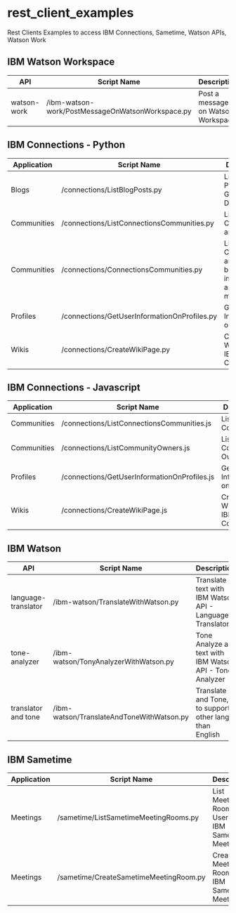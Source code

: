 # rest_client_examples

Rest Clients Examples to access IBM Connections, Sametime, Watson APIs, Watson Work

## IBM Watson Workspace

| API               |            Script Name              |   Description                                                  | Language |
|-------------------|-------------------------------------|----------------------------------------------------------------|----------|
|watson-work|/ibm-watson-work/PostMessageOnWatsonWorkspace.py   |Post a message on Watson Workspace      |Python    |

## IBM Connections - Python

| Application |  Script Name                               |   Description                                                  | Language |
|-------------|--------------------------------------------|----------------------------------------------------------------|----------|
| Blogs       |/connections/ListBlogPosts.py               |List Blog Posts and Get Post Details  |Python    |
| Communities |/connections/ListConnectionsCommunities.py  |List Communities and Owners           |Python    |
| Communities |/connections/ConnectionsCommunities.py     |List Communities and Owners but implemented as Class and multi-page|Python|
| Profiles    |/connections/GetUserInformationOnProfiles.py|Get User Information on Profiles      |Python    |
| Wikis       |/connections/CreateWikiPage.py              |Create a Wiki Page on IBM Connections |Python    |

## IBM Connections - Javascript
| Application |  Script Name                               |   Description                                                  | Language |
|-------------|--------------------------------------------|----------------------------------------------------------------|----------|
| Communities |/connections/ListConnectionsCommunities.js  |List Only Communities                |Javascript    |
| Communities |/connections/ListCommunityOwners.js         |List Comunity Owners              |Javascript    |
| Profiles    |/connections/GetUserInformationOnProfiles.js|Get User Information on Profiles                |Javascript    |
| Wikis       |/connections/CreateWikiPage.js              |Create a Wiki Page on IBM Connections              |Javascript    |

## IBM Watson

| API               |            Script Name              |   Description                                                  | Language |
|-------------------|-------------------------------------|----------------------------------------------------------------|----------|
|language-translator|/ibm-watson/TranslateWithWatson.py   |Translate a text with IBM Watson API - Language Translator      |Python    |
|tone-analyzer      |/ibm-watson/TonyAnalyzerWithWatson.py|Tone Analyze a text with IBM Watson API - Tone Analyzer         |Python    |
|translator and tone|/ibm-watson/TranslateAndToneWithWatson.py|Translate and Tone, to support other lang than English      |Python    |

## IBM Sametime

| Application |            Script Name                  |   Description                                                  | Language |
|-------------|-----------------------------------------|----------------------------------------------------------------|----------|
| Meetings    |/sametime/ListSametimeMeetingRooms.py    |List Meeting Rooms of User on IBM Sametime Meetings             |Python    |
| Meetings    |/sametime/CreateSametimeMeetingRoom.py   |Create a Meeting Room on IBM Sametime Meetings                  |Python    |

